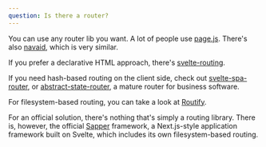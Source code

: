```yaml
---
question: Is there a router?
---
```


You can use any router lib you want. A lot of people use [page.js](https://github.com/visionmedia/page.js). There's also [navaid](https://github.com/lukeed/navaid), which is very similar.

If you prefer a declarative HTML approach, there's [svelte-routing](https://github.com/EmilTholin/svelte-routing).

If you need hash-based routing on the client side, check out [svelte-spa-router](https://github.com/ItalyPaleAle/svelte-spa-router), or [abstract-state-router](https://github.com/TehShrike/abstract-state-router/), a mature router for business software.

For filesystem-based routing, you can take a look at [Routify](https://routify.dev).

For an official solution, there's nothing that's simply a routing library. There is, however, the official [Sapper](https://sapper.svelte.dev/) framework, a Next.js-style application framework built on Svelte, which includes its own filesystem-based routing.